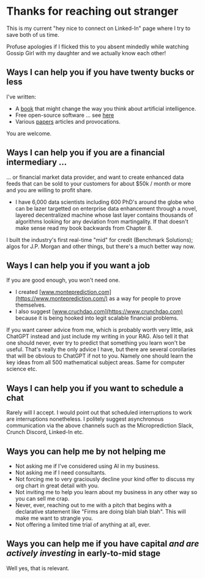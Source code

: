 
# Thanks for reaching out stranger

This is my current "hey nice to connect on Linked-In" page where I try to save both of us time. 

Profuse apologies if I flicked this to you absent mindedly while watching Gossip Girl with my daughter and we actually know each other! 

## Ways I can help you if you have twenty bucks or less

I've written:

- A [book](https://www.amazon.com/Microprediction-Building-Open-AI-Network) that might change the way you think about artificial intelligence. 
- Free open-source software ... see [here](https://github.com/microprediction)
- Various [papers](https://github.com/microprediction/home) articles and provocations. 

You are welcome. 

## Ways I can help you if you are a financial intermediary ...
... or financial market data provider, and want to create enhanced data feeds that can be sold to your customers for about $50k / month or more and you are willing to profit share. 

- I have 6,000 data scientists including 600 PhD's around the globe who can be lazer targetted on enterprise data enhancement through a novel, layered decentralized machine whose last layer contains thousands of algorithms looking for any deviation from martingality. If that doesn't make sense read my book backwards from Chapter 8. 

I built the industry's first real-time "mid" for credit (Benchmark Solutions); algos for J.P. Morgan and other things, but there's a much better way now. 
 
## Ways I can help you if you want a job

If you are good enough, you won't need one. 

- I created [www.monteprediction.com](https://www.monteprediction.com/) as a way for people to prove themselves.
- I also suggest [www.cruchdao.com](https://www.crunchdao.com) because it is being hooked into legit scalable financial problems.

If you want career advice from me, which is probably worth very little, ask ChatGPT instead and just include my writing in your RAG. Also tell it that one should never, ever try to predict that something you learn won't be useful. That's really the only advice I have, but there are several corollaries that will be obvious to ChatGPT if not to you. Namely one should learn the key ideas from all 500 mathematical subject areas. Same for computer science etc.   

## Ways I can help you if you want to schedule a chat 

Rarely will I accept. I would point out that scheduled interruptions to work are interruptions nonetheless. I politely suggest asynchronous communication via the above channels such as the Microprediction Slack, Crunch Discord, Linked-In etc. 


## Ways you can help me by not helping me 

- Not asking me if I've considered using AI in my business. 
- Not asking me if I need consultants.
- Not forcing me to very graciously decline your kind offer to discuss my org chart in great detail with you. 
- Not inviting me to help you learn about my business in any other way so you can sell me crap.
- Never, ever, reaching out to me with a pitch that begins with a declarative statement like "Firms are doing blah blah blah". This will make me want to strangle you. 
- Not offering a limited time trial of anything at all, ever. 
  
## Ways you can help me if you have capital *and are actively investing* in early-to-mid stage

Well yes, that is relevant. 



